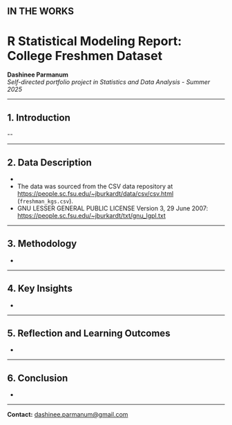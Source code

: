 ## IN THE WORKS

# R Statistical Modeling Report: College Freshmen Dataset

**Dashinee Parmanum**  
*Self-directed portfolio project in Statistics and Data Analysis - Summer 2025*

---
## 1. Introduction
--

---
## 2. Data Description
- 
- The data was sourced from the CSV data repository at https://people.sc.fsu.edu/~jburkardt/data/csv/csv.html (`freshman_kgs.csv`).
- GNU LESSER GENERAL PUBLIC LICENSE Version 3, 29 June 2007: https://people.sc.fsu.edu/~jburkardt/txt/gnu_lgpl.txt

---
## 3. Methodology
-

---
## 4. Key Insights
-

---
## 5. Reflection and Learning Outcomes
-

---
## 6. Conclusion
-

---
**Contact:** dashinee.parmanum@gmail.com